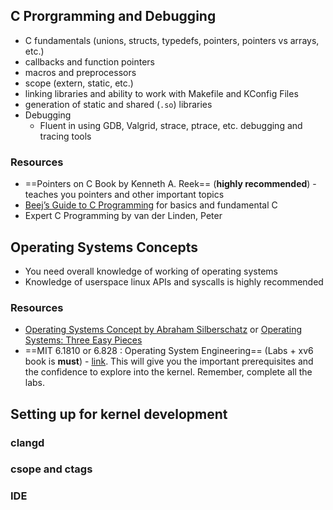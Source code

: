 ## C Prorgramming and Debugging
- C fundamentals (unions, structs, typedefs, pointers, pointers vs arrays, etc.)
- callbacks and function pointers
- macros and preprocessors
- scope (extern, static, etc.)
- linking libraries and ability to work with Makefile and KConfig Files
- generation of static and shared (`.so`) libraries
-  Debugging
	- Fluent in using GDB, Valgrid, strace, ptrace, etc. debugging and tracing tools
### Resources
- ==Pointers on C Book by Kenneth A. Reek== (**highly recommended**) - teaches you pointers and other important topics
- [Beej’s Guide to C Programming](https://beej.us/guide/bgc/html/split/) for basics and fundamental C
- Expert C Programming by van der Linden, Peter

## Operating Systems Concepts
- You need overall knowledge of working of operating systems
- Knowledge of userspace linux APIs and syscalls is highly recommended
### Resources
- [Operating Systems Concept by Abraham Silberschatz](https://os-book.com/) or [Operating Systems: Three Easy Pieces](https://pages.cs.wisc.edu/~remzi/OSTEP/)
- ==MIT 6.1810 or 6.828 : Operating System Engineering== (Labs + xv6 book is **must**) - [link](https://pdos.csail.mit.edu/6.828/2023/index.html). This will give you the important prerequisites and the confidence to explore into the kernel. Remember, complete all the labs.

## Setting up for kernel development
### clangd
### csope and ctags
### IDE